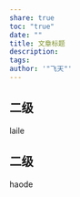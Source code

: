 ```yaml
---
share: true
toc: "true"
date: ""
title: 文章标题
description: 
tags: 
author: '"飞天"'
---
```



## 二级

laile

## 二级

haode